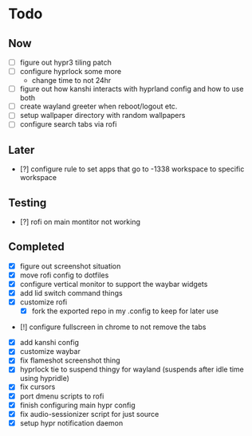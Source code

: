 # Todo

## Now
- [ ] figure out hypr3 tiling patch
- [ ] configure hyprlock some more
    - change time to not 24hr
- [ ] figure out how kanshi interacts with hyprland config and how to use both
- [ ] create wayland greeter when reboot/logout etc.
- [ ] setup wallpaper directory with random wallpapers
- [ ] configure search tabs via rofi

## Later
- [?] configure rule to set apps that go to -1338 workspace to specific workspace

## Testing
- [?] rofi on main montitor not working

## Completed
- [x] figure out screenshot situation
- [x] move rofi config to dotfiles
- [x] configure vertical monitor to support the waybar widgets
- [x] add lid switch command things
- [x] customize rofi
    - [x] fork the exported repo in my .config to keep for later use
- [!] configure fullscreen in chrome to not remove the tabs
- [x] add kanshi config
- [x] customize waybar
- [x] fix flameshot screenshot thing
- [x] hyprlock tie to suspend thingy for wayland (suspends after idle time using hypridle)
- [x] fix cursors
- [x] port dmenu scripts to rofi
- [x] finish configuring main hypr config
- [x] fix audio-sessionizer script for just source
- [x] setup hypr notification daemon
